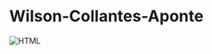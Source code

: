 # Wilson-Collantes-Aponte
![HTML](https://upload.wikimedia.org/wikipedia/commons/thumb/6/61/HTML5_logo_and_wordmark.svg/640px-HTML5_logo_and_wordmark.svg.png)
